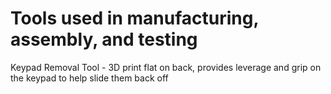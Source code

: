 # Tools used in manufacturing, assembly, and testing

Keypad Removal Tool - 3D print flat on back, provides leverage and grip on the keypad to help slide them back off
